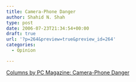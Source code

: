 ```yaml
---
title: Camera-Phone Danger
author: Shahid N. Shah
type: post
date: 2006-07-23T21:34:54+00:00
draft: true
url: '?p=264&preview=true&preview_id=264'
categories:
  - Opinion

---
```

[Columns by PC Magazine: Camera-Phone Danger][1]

 [1]: http://www.pcmag.com/article2/0,1895,1948408,00.asp
